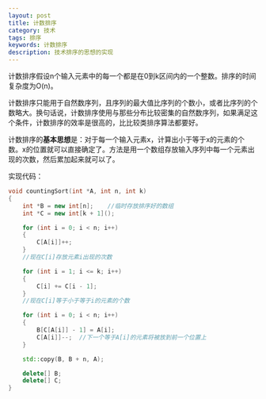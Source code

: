 ```yaml
---
layout: post
title: 计数排序
category: 技术
tags: 排序
keywords: 计数排序
description: 技术排序的思想的实现
---
```


计数排序假设n个输入元素中的每一个都是在0到k区间内的一个整数。排序的时间复杂度为O(n)。

计数排序只能用于自然数序列，且序列的最大值比序列的个数小，或者比序列的个数略大。换句话说，计数排序使用与那些分布比较密集的自然数序列，如果满足这个条件，计数排序的效率是很高的，比比较类排序算法都要好。

计数排序的**基本思想**是：对于每一个输入元素x，计算出小于等于x的元素的个数。x的位置就可以直接确定了。方法是用一个数组存放输入序列中每一个元素出现的次数，然后累加起来就可以了。

实现代码：

```c++
void countingSort(int *A, int n, int k)
{
	int *B = new int[n];	//临时存放排序好的数组
	int *C = new int[k + 1]();

	for (int i = 0; i < n; i++)
	{
		C[A[i]]++;
	}
	//现在C[i]存放元素i出现的次数

	for (int i = 1; i <= k; i++)
	{
		C[i] += C[i - 1];
	}
	//现在C[i]等于小于等于i的元素的个数

	for (int i = 0; i < n; i++)
	{
		B[C[A[i]] - 1] = A[i];
		C[A[i]]--;	//下一个等于A[i]的元素将被放到前一个位置上
	}

	std::copy(B, B + n, A);

	delete[] B;
	delete[] C;
}
```